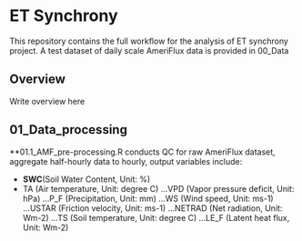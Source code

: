 # ET Synchrony
This repository contains the full workflow for the analysis of ET synchrony project.
A test dataset of daily scale AmeriFlux data is provided in 00_Data

## Overview
Write overview here
## 01_Data_processing
**01.1_AMF_pre-processing.R conducts QC for raw AmeriFlux dataset, aggregate half-hourly data to hourly, output variables include:
- **SWC**(Soil Water Content, Unit: %)
- TA (Air temperature, Unit: degree C)
...VPD (Vapor pressure deficit, Unit: hPa)
...P_F (Precipitation, Unit: mm)
...WS (Wind speed, Unit: ms-1)
...USTAR (Friction velocity, Unit: ms-1)
...NETRAD (Net radiation, Unit: Wm-2)
...TS (Soil temperature, Unit: degree C)
...LE_F (Latent heat flux, Unit: Wm-2)
